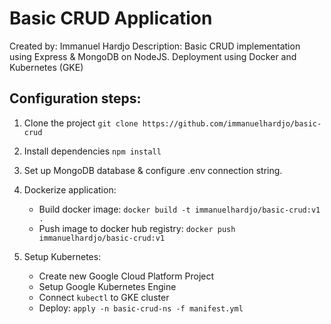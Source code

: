 # Basic CRUD Application
 
Created by: Immanuel Hardjo
Description: Basic CRUD implementation using Express & MongoDB on NodeJS. Deployment using Docker and Kubernetes (GKE)
 
## Configuration steps:
1. Clone the project
```git clone https://github.com/immanuelhardjo/basic-crud```

2. Install dependencies
```npm install```

3. Set up MongoDB database & configure .env connection string. 

4. Dockerize application:
    - Build docker image: ```docker build -t immanuelhardjo/basic-crud:v1 . ```
    - Push image to docker hub registry: ``` docker push immanuelhardjo/basic-crud:v1 ```
    
5. Setup Kubernetes:
    - Create new Google Cloud Platform Project 
    - Setup Google Kubernetes Engine
    - Connect ```kubectl``` to GKE cluster
    - Deploy: ```apply -n basic-crud-ns -f manifest.yml```
